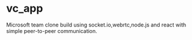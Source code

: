 # vc_app

Microsoft team clone 
build using socket.io,webrtc,node.js and react with simple peer-to-peer communication.
